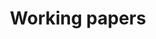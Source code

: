 ---
cms_exclude: false
header:
  caption: ""
  image: ""
title: Working papers
view: 1
featured: true

---